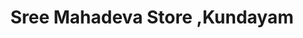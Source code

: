 ---
title: "Sree Mahadeva Store ,Kundayam"
url: /pathanapuram/sree-mahadeva-store-kundayam/
shop: Dorfladen
---